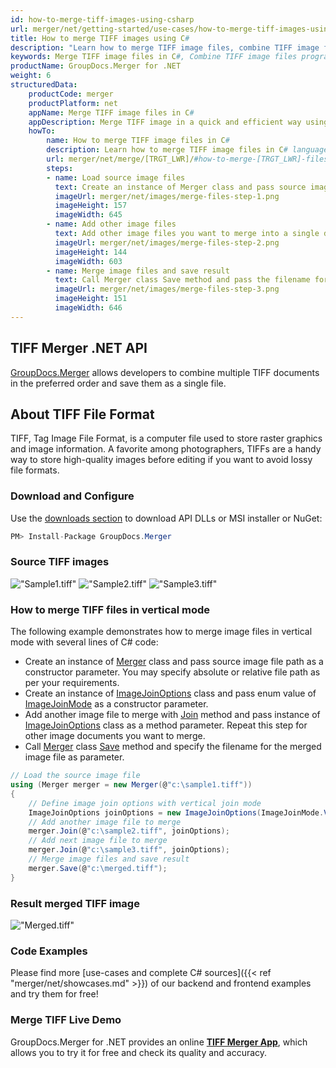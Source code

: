 ```yaml
---
id: how-to-merge-tiff-images-using-csharp
url: merger/net/getting-started/use-cases/how-to-merge-tiff-images-using-csharp
title: How to merge TIFF images using C#
description: "Learn how to merge TIFF image files, combine TIFF image files into one file programmatically in C# language using GroupDocs.Merger for .NET library."
keywords: Merge TIFF image files in C#, Combine TIFF image files programmatically
productName: GroupDocs.Merger for .NET
weight: 6
structuredData:
    productCode: merger
    productPlatform: net
    appName: Merge TIFF image files in C#
    appDescription: Merge TIFF image in a quick and efficient way using C# language and GroupDocs.Merger for .NET API, without the use of any third-party software like Microsoft or Open Office.
    howTo:
        name: How to merge TIFF image files in C# 
        description: Learn how to merge TIFF image files in C# language and GroupDocs.Merger for .NET API, without the use of any third-party software like Microsoft or Open Office.
        url: merger/net/merge/[TRGT_LWR]/#how-to-merge-[TRGT_LWR]-files-in-c
        steps:
        - name: Load source image files 
          text: Create an instance of Merger class and pass source image file path as a constructor parameter. You may specify absolute or relative file path as per your requirements. 
          imageUrl: merger/net/images/merge-files-step-1.png
          imageHeight: 157
          imageWidth: 645
        - name: Add other image files
          text: Add other image files you want to merge into a single document with Join method of Merger class.
          imageUrl: merger/net/images/merge-files-step-2.png
          imageHeight: 144
          imageWidth: 603
        - name: Merge image files and save result 
          text: Call Merger class Save method and pass the filename for the resultant image file as parameter.
          imageUrl: merger/net/images/merge-files-step-3.png
          imageHeight: 151
          imageWidth: 646
---
```


## TIFF Merger .NET API

[GroupDocs.Merger](https://products.groupdocs.com/merger/net) allows developers to combine multiple TIFF documents in the preferred order and save them as a single file.

## About TIFF File Format

TIFF, Tag Image File Format, is a computer file used to store raster graphics and image information. A favorite among photographers, TIFFs are a handy way to store high-quality images before editing if you want to avoid lossy file formats.

### Download and Configure

Use the [downloads section](https://downloads.groupdocs.com/merger/net) to download API DLLs or MSI installer or NuGet:
```csharp
PM> Install-Package GroupDocs.Merger
```

### Source TIFF images

!["Sample1.tiff"](/merger/net/images/jpg/sample1.jpg)
!["Sample2.tiff"](/merger/net/images/jpg/sample2.jpg)
!["Sample3.tiff"](/merger/net/images/jpg/sample3.jpg)

### How to merge TIFF files in vertical mode

The following example demonstrates how to merge image files in vertical mode with several lines of C# code:

* Create an instance of [Merger](https://reference.groupdocs.com/merger/net/groupdocs.merger/merger) class and pass source image file path as a constructor parameter. You may specify absolute or relative file path as per your requirements.
* Create an instance of [ImageJoinOptions](https://reference.groupdocs.com/merger/net/groupdocs.merger.domain.options/imagejoinoptions) class and pass enum value of [ImageJoinMode](https://reference.groupdocs.com/merger/net/groupdocs.merger.domain.options/imagejoinmode) as a constructor parameter.
* Add another image file to merge with [Join](https://reference.groupdocs.com/merger/net/groupdocs.merger/merger/join) method and pass instance of [ImageJoinOptions](https://reference.groupdocs.com/merger/net/groupdocs.merger.domain.options/imagejoinoptions) class as a method parameter. Repeat this step for other image documents you want to merge.
* Call [Merger](https://reference.groupdocs.com/merger/net/groupdocs.merger/merger) class [Save](https://reference.groupdocs.com/merger/net/groupdocs.merger/merger/save) method and specify the filename for the merged image file as parameter.

```csharp
// Load the source image file
using (Merger merger = new Merger(@"c:\sample1.tiff"))
{
    // Define image join options with vertical join mode
    ImageJoinOptions joinOptions = new ImageJoinOptions(ImageJoinMode.Vertical);
    // Add another image file to merge
    merger.Join(@"c:\sample2.tiff", joinOptions);
    // Add next image file to merge
    merger.Join(@"c:\sample3.tiff", joinOptions);
    // Merge image files and save result
    merger.Save(@"c:\merged.tiff");
}
```

### Result merged TIFF image

!["Merged.tiff"](/merger/net/images/jpg/merged_vertical.jpg)

### Code Examples

Please find more [use-cases and complete C# sources]({{< ref "merger/net/showcases.md" >}}) of our backend and frontend examples and try them for free!

### Merge TIFF Live Demo

GroupDocs.Merger for .NET provides an online [**TIFF Merger App**](https://products.groupdocs.app/merger/images/tiff), which allows you to try it for free and check its quality and accuracy.